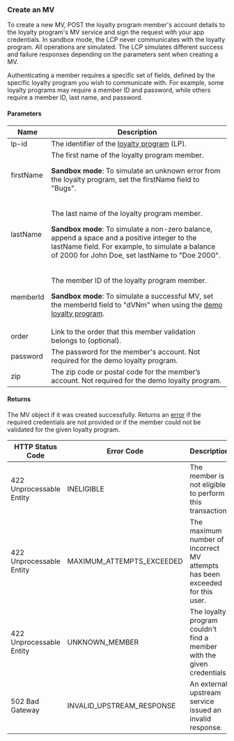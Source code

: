 ### Create an MV

To create a new MV, POST the loyalty program member's account details to the loyalty program's MV service and sign the request with your app credentials. In sandbox mode, the LCP never communicates with the loyalty program. All operations are simulated. The LCP simulates different success and failure responses depending on the parameters sent when creating a MV.

Authenticating a member requires a specific set of fields, defined by the specific loyalty program you wish to communicate with. For example, some loyalty programs may require a member ID and password, while others require a member ID, last name, and password.

#### Parameters

<table>
    <thead>
        <tr>
            <th>Name</th>
            <th>Description</th>
        </tr>
    </thead>
    <tbody>
        <tr>
            <td>lp-id</td>
            <td>The identifier of the <a href="#loyalty-programs">loyalty program</a> (LP).</td>
        </tr>
        <tr>
            <td>firstName</td>
            <td>The first name of the loyalty program member.</p>
                <p><strong>Sandbox mode</strong>: To simulate an unknown error from the loyalty program, set the firstName field to "Bugs".</p></td>
        </tr>
        <tr>
            <td>lastName</td>
            <td><p>The last name of the loyalty program member.</p>
                <p><strong>Sandbox mode</strong>: To simulate a non-zero balance, append a space and a positive integer to the lastName field. For example, to simulate a balance of 2000 for John Doe, set lastName to "Doe 2000".</p></td>
        </tr>
        <tr>
            <td>memberId</td>
            <td><p>The member ID of the loyalty program member.</p>
                <p><strong>Sandbox mode</strong>: To simulate a successful MV, set the memberId field to "dVNm" when using the <a href="#loyalty-programs">demo loyalty program</a>.
            </td>
        </tr>
        <tr>
            <td>order</td>
            <td>Link to the order that this member validation belongs to (optional).</td>
        </tr>
        <tr>
            <td>password</td>
            <td>The password for the member's account. Not required for the demo loyalty program.</td>
        </tr>
        <tr>
            <td>zip</td>
            <td>The zip code or postal code for the member’s account. Not required for the demo loyalty program.</td>
        </tr>
    </tbody>
</table>

#### Returns

The MV object if it was created successfully. Returns an [error](./?doc=reference-manual#errors) if the required credentials are not provided or if the member could not be validated for the given loyalty program.

<table>
    <thead>
        <tr>
            <th>HTTP Status Code</th>
            <th>Error Code</th>
            <th>Description</th>
        </tr>
    </thead>
    <tbody>
        <tr>
            <td>422 Unprocessable Entity</td>
            <td>INELIGIBLE</td>
            <td>The member is not eligible to perform this transaction.</td>
        </tr>
        <tr>
            <td>422 Unprocessable Entity</td>
            <td>MAXIMUM_ATTEMPTS_EXCEEDED</td>
            <td>The maximum number of incorrect MV attempts has been exceeded for this user.</td>
        </tr>
        <tr>
            <td>422 Unprocessable Entity</td>
            <td>UNKNOWN_MEMBER</td>
            <td>The loyalty program couldn't find a member with the given credentials.</td>
        </tr>
        <tr>
            <td>502 Bad Gateway</td>
            <td>INVALID_UPSTREAM_RESPONSE</td>
            <td>An external upstream service issued an invalid response.</td>
        </tr>
    </tbody>
</table>










